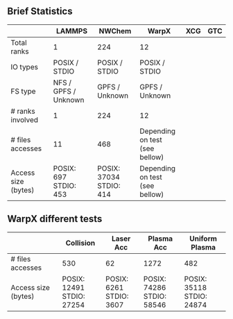 ## Brief Statistics

|  | LAMMPS  | NWChem | WarpX | XCG | GTC | 
|---|---|---|---|---|---|
| Total ranks  | 1  | 224  | 12  | | |
| IO types | POSIX / STDIO  | POSIX / STDIO  | POSIX / STDIO  | | |
| FS type | NFS / GPFS / Unknown  | GPFS / Unknown  | GPFS / Unknown  | | |
| # ranks involved  | 1  | 224  |  12 |   | |
| # files accesses |  11 | 468  |  Depending on test <br/> (see bellow) |   | |
| Access size (bytes) | POSIX: 697 <br/> STDIO: 453 | POSIX: 37034 <br/> STDIO: 414 | Depending on test <br/> (see bellow)  |  | |

## WarpX different tests

|  | Collision  | Laser Acc | Plasma Acc | Uniform Plasma |
|---|---|---|---|---|
| # files accesses |  530 | 62  |  1272 | 482  |
| Access size (bytes) | POSIX: 12491 <br/> STDIO: 27254 | POSIX: 6261 <br/> STDIO: 3607 | POSIX: 74286<br/>  STDIO: 58546 | POSIX: 35118<br/> STDIO: 24874 |
